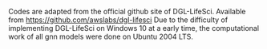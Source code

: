 Codes are adapted from the official github site of DGL-LifeSci. Available from https://github.com/awslabs/dgl-lifesci
Due to the difficulty of implementing DGL-LifeSci on Windows 10 at a early time, the computational work of all gnn models were done on Ubuntu 2004 LTS.